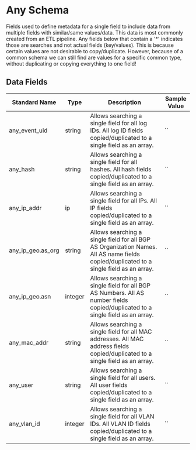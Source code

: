 # Any Schema

Fields used to define metadata for a single field to include data from multiple fields with similar/same values/data.  This data is most commonly created from an ETL pipeline.
Any fields below that contain a '*' indicates those are searches and not actual fields (key/values). This is because certain values are not desirable to copy/duplicate. However, because of a common schema we can still find are values for a specific common type, without duplicating or copying everything to one field!

## Data Fields

| Standard Name | Type | Description | Sample Value |
|--------|---------|-------|-------|
| any_event_uid | string | Allows searching a single field for all log IDs. All log ID fields copied/duplicated to a single field as an array. | ``
| any_hash | string | Allows searching a single field for all hashes. All hash fields copied/duplicated to a single field as an array. | ``
| any_ip_addr | ip | Allows searching a single field for all IPs. All IP fields copied/duplicated to a single field as an array. | ``
| any_ip_geo.as_org | string | Allows searching a single field for all BGP AS Organization Names. All AS name fields copied/duplicated to a single field as an array. | ``
| any_ip_geo.asn | integer | Allows searching a single field for all BGP AS Numbers. All AS number fields copied/duplicated to a single field as an array. | ``
| any_mac_addr | string | Allows searching a single field for all MAC addresses. All MAC address fields copied/duplicated to a single field as an array. | ``
| any_user | string | Allows searching a single field for all users. All user fields copied/duplicated to a single field as an array. | ``
| any_vlan_id | integer | Allows searching a single field for all VLAN IDs. All VLAN ID fields copied/duplicated to a single field as an array. | ``